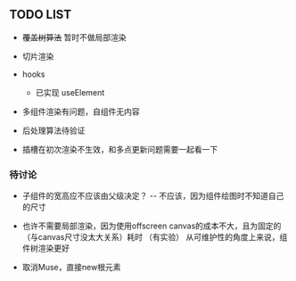 ## TODO LIST

- ~~覆盖树算法~~ 暂时不做局部渲染

- 切片渲染
- hooks
  - 已实现 useElement

- 多组件渲染有问题，自组件无内容
- 后处理算法待验证
- 插槽在初次渲染不生效，和多点更新问题需要一起看一下

### 待讨论

- 子组件的宽高应不应该由父级决定？
  -- 不应该，因为组件绘图时不知道自己的尺寸

- 也许不需要局部渲染，因为使用offscreen canvas的成本不大，且为固定的（与canvas尺寸没太大关系）耗时 （有实验）
  从可维护性的角度上来说，组件树渲染更好

- 取消Muse，直接new根元素
